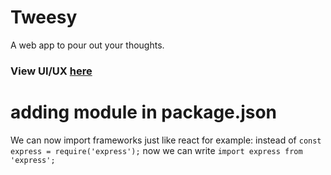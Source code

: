 # Tweesy

A web app to pour out your thoughts.

### View UI/UX [here](https://www.behance.net/gallery/129324425/Tweesy?share=1)

# adding module in package.json

We can now import frameworks just like react
for example:
instead of `const express = require('express');`
now we can write `import express from 'express';`
